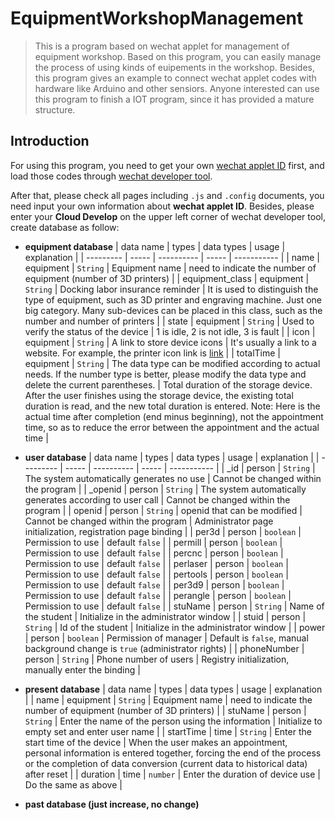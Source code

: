 # EquipmentWorkshopManagement

> This is a program based on wechat applet for management of equipment workshop. Based on this program, you can easily manage the process of using kinds of euipements in the workshop. Besides, this program gives an example to connect wechat applet codes with hardware like Arduino and other sensiors. Anyone interested can use this program to finish a IOT program, since it has provided a mature structure.

## Introduction

For using this program, you need to get your own [wechat applet ID](https://mp.weixin.qq.com/cgi-bin/wx) first, and load those codes through [wechat developer tool](https://developers.weixin.qq.com/miniprogram/dev/devtools/stable.html).  

After that, please check all pages including `.js` and `.config` documents, you need input your own information about **wechat applet ID**. Besides, please enter your **Cloud Develop** on the upper left corner of wechat developer tool, create database as follow:  

- **equipment database**
  | data name | types | data types | usage | explanation |
  | --------- | ----- | ---------- | ----- | ----------- |
  | name | equipment | `String` | Equipment name | need to indicate the number of equipment (number of 3D printers) |
  | equipment_class | equipment | `String` | Docking labor insurance reminder | It is used to distinguish the type of equipment, such as 3D printer and engraving machine. Just one big category. Many sub-devices can be placed in this class, such as the number and number of printers |
  | state | equipment | `String` | Used to verify the status of the device | 1 is idle, 2 is not idle, 3 is fault |
  | icon | equipment | `String` | A link to store device icons | It's usually a link to a website. For example, the printer icon link is [link](https://cdn0.iconfinder.com/data/icons/3d-printing-solid-1/48/3d_printer_printing-512.png) |
  | totalTime | equipment | `String` | The data type can be modified according to actual needs. If the number type is better, please modify the data type and delete the current parentheses. | Total duration of the storage device. After the user finishes using the storage device, the existing total duration is read, and the new total duration is entered. Note: Here is the actual time after completion (end minus beginning), not the appointment time, so as to reduce the error between the appointment and the actual time |
  
- **user database**
  | data name | types | data types | usage | explanation |
  | --------- | ----- | ---------- | ----- | ----------- |
  | \_id | person | `String` | The system automatically generates no use | Cannot be changed within the program |
  | \_openid | person | `String` | The system automatically generates according to user call | Cannot be changed within the program |
  | openid | person | `String` | openid that can be modified | Cannot be changed within the program | Administrator page initialization, registration page binding |
  | per3d | person | `boolean` | Permission to use | default `false` |
  | permill | person | `boolean` | Permission to use | default `false` |
  | percnc | person | `boolean` | Permission to use | default `false` |
  | perlaser | person | `boolean` | Permission to use | default `false` |
  | pertools | person | `boolean` | Permission to use | default `false` |
  | per3d9 | person | `boolean` | Permission to use | default `false` |
  | perangle | person | `boolean` | Permission to use | default `false` |
  | stuName | person | `String` | Name of the student | Initialize in the administrator window |
  | stuid | person | `String` | Id of the student | Initialize in the administrator window |
  | power | person | `boolean` | Permission of manager | Default is `false`, manual background change is `true` (administrator rights) |
  | phoneNumber | person | `String` | Phone number of users | Registry initialization, manually enter the binding |
  
- **present database**
  | data name | types | data types | usage | explanation |
  | name | equipment | `String` | Equipment name | need to indicate the number of equipment (number of 3D printers) |
  | stuName | person | `String` | Enter the name of the person using the information | Initialize to empty set and enter user name |
  | startTime | time | `String` | Enter the start time of the device | When the user makes an appointment, personal information is entered together, forcing the end of the process or the completion of data conversion (current data to historical data) after reset |
  | duration | time | `number` | Enter the duration of device use | Do the same as above |
  
- **past database (just increase, no change)**
  
  
  
  



